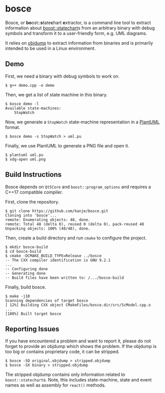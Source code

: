 # bosce
Bosce, or **bo**ost::**s**tate**c**hart **e**xtractor, is a command line tool to extract
information about <a href="https://www.boost.org/doc/libs/1_71_0/libs/statechart/doc/tutorial.html">
boost::statechart</a>s from an arbitrary binary with debug symbols and transform it to a
user-friendly form, e.g. UML diagrams.

It relies on <a href="http://man7.org/linux/man-pages/man1/objdump.1.html">objdump</a> to
extract information from binaries and is primarily intended to be used in a Linux environment.

## Demo
First, we need a binary with debug symbols to work on.

    $ g++ demo.cpp -o demo

Then, we get a list of state machine in this binary.

    $ bosce demo -l
    Available state-machines:
        StopWatch

Now, we generate a `StopWatch` state-machine representation in a <a href="http://plantuml.com/state-diagram">
PlantUML</a> format.

    $ bosce demo -s StopWatch > uml.pu

Finally, we use PlantUML to generate a PNG file and open it.

    $ plantuml uml.pu
    $ xdg-open uml.png

## Build Instructions
Bosce depends on `Qt5Core` and `boost::program_options` and requires a C++17 compatible compiler.

First, clone the repository.

    $ git clone https://github.com/kanje/bosce.git
    Cloning into 'bosce'...
    remote: Enumerating objects: 48, done.
    remote: Total 48 (delta 0), reused 0 (delta 0), pack-reused 48
    Unpacking objects: 100% (48/48), done.

Then, create a build directory and run `cmake` to configure the project.

    $ mkdir bosce-build
    $ cd bosce-build
    $ cmake -DCMAKE_BUILD_TYPE=Release ../bosce
    -- The CXX compiler identification is GNU 9.2.1
    ...
    -- Configuring done
    -- Generating done
    -- Build files have been written to: /.../bosce-build

Finally, build bosce.

    $ make -j10
    Scanning dependencies of target bosce
    [ 12%] Building CXX object CMakeFiles/bosce.dir/src/ScModel.cpp.o
    ...
    [100%] Built target bosce

## Reporting Issues
If you have encountered a problem and want to report it, please do not forget to provide an
objdump which shows the problem. If the objdump is too big or contains proprietary code, it
can be stripped.

    $ bosce -SO original.objdump > stripped.objdump
    $ bosce -SX binary > stripped.objdump

The stripped objdump contains only information related to `boost::statechart`s. Note, this
includes state-machine, state and event names as well as assembly for `react()` methods.
